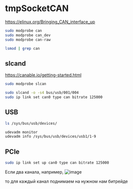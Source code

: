 # tmpSocketCAN

https://elinux.org/Bringing_CAN_interface_up

```bash
sudo modprobe can
sudo modprobe can_dev
sudo modprobe can-raw
```
```bash
lsmod | grep can
```

## slcand 
https://canable.io/getting-started.html

```bash
sudo modprobe slcan
```
```bash
sudo slcand -o -s4 bus/usb/001/004
sudo ip link set can0 type can bitrate 125000
```


## USB
```bash
ls /sys/bus/usb/devices/  
```
```bash
udevadm monitor  
udevadm info /sys/bus/usb/devices/usb1/1-9
```

## PCIe
```bash
sudo ip link set up can0 type can bitrate 125000
```
Если два канала, например,
![image](https://user-images.githubusercontent.com/86004329/125941811-58cfb37a-0a7a-404d-a27b-630fadf87886.png)
 
то для каждый канал поднимаем на нужном нам битрейде
